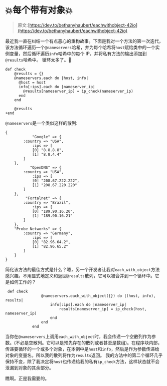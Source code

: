 # 💥每个带有对象💥

> 原文:[https://dev.to/bethanyhaubert/eachwithobject-42io](https://dev.to/bethanyhaubert/eachwithobject-42io)

最近我一直在纠结一个有点恶心的重构故事。下面是我对一个方法的第一次迭代，该方法循环遍历一个`@nameservers`哈希，并为每个哈希将`host`赋给类中的一个实例变量，然后循环遍历`info`哈希中的每个 IP，并将私有方法的输出添加到`@results`哈希中。
循环太多了。💩

```
def check
    @results = {}
    @nameservers.each do |host, info|
      @host = host
      info[:ips].each do |nameserver_ip|
        @results[nameserver_ip] = ip_check(nameserver_ip)
      end
    end

    @results
+end 
```

`@nameservers`是一个类似这样的散列:

```
{
            "Google" => {
        :country => "USA",
            :ips => [
            [0] "8.8.8.8",
            [1] "8.8.4.4"
        ]
    },
           "OpenDNS" => {
        :country => "USA",
            :ips => [
            [0] "208.67.222.222",
            [1] "208.67.220.220"
        ]
    },
         "Fortalnet" => {
        :country => "Brazil",
            :ips => [
            [0] "189.90.16.20",
            [1] "189.90.16.21"
        ]
    },
    "Probe Networks" => {
        :country => "Germany",
            :ips => [
            [0] "82.96.64.2",
            [1] "82.96.65.2"
        ]
    }
} 
```

简化该方法的最佳方式是什么？嗯，另一个开发者让我对`each_with_object`方法感兴趣。不用显式地定义和返回`@results`散列，它可以被合并到一个循环中。它是如何工作的？

```
 def check
                @nameservers.each_with_object({}) do |(host, info), results|
                    info[:ips].each do |nameserver_ip|
                        results[nameserver_ip] = ip_check(host, nameserver_ip)
                    end
                end
            end 
```

当你在`@nameservers`上调用`each_with_object`时，我会传递一个空散列作为参数。(不必是空散列。它可以是预先存在的散列或者甚至是数组)。在程序块内部，传递要循环的一个或多个对象，在本例中是`host`和`info`，然后是作为参数传递给对象的变量名。所以我的散列将作为`results`返回。
我的方法中的第二个循环几乎保持不变，除了我决定将`host`也传递给我的私有`ip_check`方法，这样状态就不会泄漏到对象的其余部分。

瞧啊。正是我需要的。